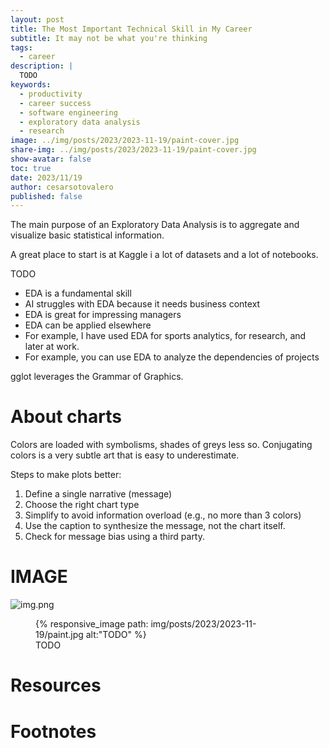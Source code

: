 ```yaml
---
layout: post
title: The Most Important Technical Skill in My Career
subtitle: It may not be what you're thinking
tags: 
  - career
description: |
  TODO
keywords:
  - productivity
  - career success
  - software engineering
  - exploratory data analysis
  - research
image: ../img/posts/2023/2023-11-19/paint-cover.jpg
share-img: ../img/posts/2023/2023-11-19/paint-cover.jpg
show-avatar: false
toc: true
date: 2023/11/19
author: cesarsotovalero
published: false
---
```


The main purpose of an Exploratory Data Analysis is to aggregate and visualize basic statistical information.

[//]: # (My writing process:)
[//]: # (I start with 3 questions at the top:)
[//]: # (- What problem am I solving?)
[//]: # (- What are the benefits of solving it?)
[//]: # (- What emotion am I generating?)
[//]: # (From these questions, I create:)
[//]: # (- At least 5 headlines)
[//]: # (- The bullet point summary)
[//]: # (Then I fill in the details.)

A great place to start is at Kaggle i a lot of datasets and a lot of notebooks.

TODO

- EDA is a fundamental skill
- AI struggles with EDA because it needs business context
- EDA is great for impressing managers
- EDA can be applied elsewhere
- For example, I have used EDA for sports analytics, for research, and later at work.
- For example, you can use EDA to analyze the dependencies of projects


gglot leverages the Grammar of Graphics. 

# About charts

Colors are loaded with symbolisms, shades of greys less so.
Conjugating colors is a very subtle art that is easy to underestimate.

Steps to make plots better:
1. Define a single narrative (message)
2. Choose the right chart type
3. Simplify to avoid information overload (e.g., no more than 3 colors)
4. Use the caption to synthesize the message, not the chart itself. 
5. Check for message bias using a third party.

# IMAGE

![img.png](img.png)

<figure class="jb_picture">
  {% responsive_image path: img/posts/2023/2023-11-19/paint.jpg alt:"TODO" %}
  <figcaption class="stroke"> 
    TODO
  </figcaption>
</figure>


# Resources

# Footnotes




